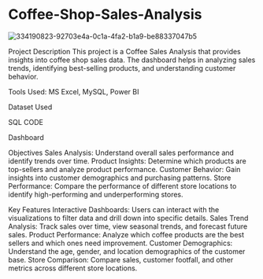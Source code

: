 # Coffee-Shop-Sales-Analysis

![334190823-92703e4a-0c1a-4fa2-b1a9-be88337047b5](https://github.com/user-attachments/assets/c9536613-6787-4928-bf57-85780d40d2c3)



Project Description This project is a Coffee Sales Analysis that provides insights into coffee shop sales data. The dashboard helps in analyzing sales trends, identifying best-selling products, and understanding customer behavior.

Tools Used: MS Excel, MySQL, Power BI

Dataset Used

SQL CODE

Dashboard

Objectives Sales Analysis: Understand overall sales performance and identify trends over time. Product Insights: Determine which products are top-sellers and analyze product performance. Customer Behavior: Gain insights into customer demographics and purchasing patterns. Store Performance: Compare the performance of different store locations to identify high-performing and underperforming stores.

Key Features Interactive Dashboards: Users can interact with the visualizations to filter data and drill down into specific details. Sales Trend Analysis: Track sales over time, view seasonal trends, and forecast future sales. Product Performance: Analyze which coffee products are the best sellers and which ones need improvement. Customer Demographics: Understand the age, gender, and location demographics of the customer base. Store Comparison: Compare sales, customer footfall, and other metrics across different store locations.
